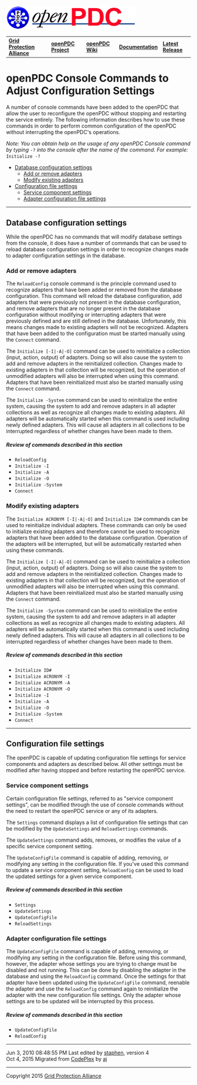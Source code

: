 [![The Open Source Phasor Data Concentrator](openPDC_Logo.png)](openPDC_Home.md "The Open Source Phasor Data Concentrator")

|   |   |   |   |   |
|---|---|---|---|---|
| **[Grid Protection Alliance](http://www.gridprotectionalliance.org "Grid Protection Alliance Home Page")** | **[openPDC Project](https://github.com/GridProtectionAlliance/openPDC "openPDC Project on GitHub")** | **[openPDC Wiki](openPDC_Home.md "openPDC Wiki Home Page")** | **[Documentation](openPDC_Documentation_Home.md "openPDC Documentation Home Page")** | **[Latest Release](https://github.com/GridProtectionAlliance/openPDC/releases "openPDC Releases Home Page")** |

# openPDC Console Commands to Adjust Configuration Settings

A number of console commands have been added to the openPDC that allow the user to reconfigure the openPDC without stopping and restarting the service entirely. The following information describes how to use these commands in order to perform common configuration of the openPDC without interrupting the openPDC's operations.

*Note: You can obtain help on the usage of any openPDC Console command by typing* `-?` *into the console after the name of the command. For example:* `Initialize -?`

- [Database configuration settings](#database-configuration-settings)
    - [Add or remove adapters](#add-or-remove-adapters)
    - [Modify existing adapters](#modify-existing-adapters)
- [Configuration file settings](#configuration-file-settings)
    - [Service component settings](#service-component-settings)
    - [Adapter configuration file settings](#adapter-configuration-file-settings)

---

## Database configuration settings

While the openPDC has no commands that will modify database settings from the console, it does have a number of commands that can be used to reload database configuration settings in order to recognize changes made to adapter configuration settings in the database.

### Add or remove adapters

The `ReloadConfig` console command is the principle command used to recognize adapters that have been added or removed from the database configuration. This command will reload the database configuration, add adapters that were previously not present in the database configuration, and remove adapters that are no longer present in the database configuration without modifying or interrupting adapters that were previously defined and are still defined in the database. Unfortunately, this means changes made to existing adapters will not be recognized. Adapters that have been added to the configuration must be started manually using the `Connect` command.

The `Initialize [-I|-A|-O]` command can be used to reinitialize a collection (input, action, output) of adapters. Doing so will also cause the system to add and remove adapters in the reinitialized collection. Changes made to existing adapters in that collection will be recognized, but the operation of unmodified adapters will also be interrupted when using this command. Adapters that have been reinitialized must also be started manually using the `Connect` command.

The `Initialize -System` command can be used to reinitialize the entire system, causing the system to add and remove adapters in all adapter collections as well as recognize all changes made to existing adapters. All adapters will be automatically started when this command is used including newly defined adapters. This will cause all adapters in all collections to be interrupted regardless of whether changes have been made to them.

##### Review of commands described in this section

- `ReloadConfig`
- `Initialize -I`
- `Initialize -A`
- `Initialize -O`
- `Initialize -System`
- `Connect`

### Modify existing adapters

The `Initialize ACRONYM [-I|-A|-O]` and `Initialize ID#` commands can be used to reinitialize individual adapters. These commands can only be used to initialize existing adapters and therefore cannot be used to recognize adapters that have been added to the database configuration. Operation of the adapters will be interrupted, but will be automatically restarted when using these commands.

The `Initialize [-I|-A|-O]` command can be used to reinitialize a collection (input, action, output) of adapters. Doing so will also cause the system to add and remove adapters in the reinitialized collection. Changes made to existing adapters in that collection will be recognized, but the operation of unmodified adapters will also be interrupted when using this command. Adapters that have been reinitialized must also be started manually using the `Connect` command.

The `Initialize -System` command can be used to reinitialize the entire system, causing the system to add and remove adapters in all adapter collections as well as recognize all changes made to existing adapters. All adapters will be automatically started when this command is used including newly defined adapters. This will cause all adapters in all collections to be interrupted regardless of whether changes have been made to them.

##### Review of commands described in this section

- `Initialize ID#`
- `Initialize ACRONYM -I`
- `Initialize ACRONYM -A`
- `Initialize ACRONYM -O`
- `Initialize -I`
- `Initialize -A`
- `Initialize -O`
- `Initialize -System`
- `Connect`

***

## Configuration file settings

The openPDC is capable of updating configuration file settings for service components and adapters as described below. All other settings must be modified after having stopped and before restarting the openPDC service.

### Service component settings

Certain configuration file settings, referred to as "service component settings", can be modified through the use of console commands without the need to restart the openPDC service or any of its adapters.

The `Settings` command displays a list of configuration file settings that can be modified by the `UpdateSettings` and `ReloadSettings` commands.

The `UpdateSettings` command adds, removes, or modifies the value of a specific service component setting.

The `UpdateConfigFile` command is capable of adding, removing, or modifying any setting in the configuration file. If you've used this command to update a service component setting, `ReloadConfig` can be used to load the updated settings for a given service component.

##### Review of commands described in this section

- `Settings`
- `UpdateSettings`
- `UpdateConfigFile`
- `ReloadSettings`

### Adapter configuration file settings

The `UpdateConfigFile` command is capable of adding, removing, or modifying any setting in the configuration file. Before using this command, however, the adapter whose settings you are trying to change must be disabled and not running. This can be done by disabling the adapter in the database and using the `ReloadConfig` command. Once the settings for that adapter have been updated using the `UpdateConfigFile` command, reenable the adapter and use the `ReloadConfig` command again to reinitialize the adapter with the new configuration file settings. Only the adapter whose settings are to be updated will be interrupted by this process.

##### Review of commands described in this section

- `UpdateConfigFile`
- `ReloadConfig`

---

Jun 3, 2010 08:48:55 PM Last edited by [staphen](http://www.codeplex.com/site/users/view/staphen), version 4  
Oct 4, 2015 Migrated from [CodePlex](http://openpdc.codeplex.com/wikipage?title=Configuration%20Commands) by [aj](https://github.com/ajstadlin)

---

Copyright 2015 [Grid Protection Alliance](http://www.gridprotectionalliance.org)